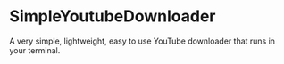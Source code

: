 # SimpleYoutubeDownloader
A very simple, lightweight, easy to use YouTube downloader that runs in your terminal.

